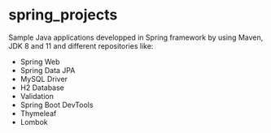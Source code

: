 # spring_projects
Sample Java applications developped in Spring framework by using Maven, JDK 8 and 11 and different repositories like:

  - Spring Web
  - Spring Data JPA
  - MySQL Driver
  - H2 Database
  - Validation
  - Spring Boot DevTools
  - Thymeleaf
  - Lombok
